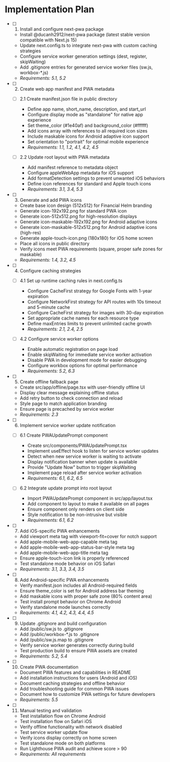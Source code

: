 # Implementation Plan

- [ ] 1. Install and configure next-pwa package
  - Install @ducanh2912/next-pwa package (latest stable version compatible with Next.js 15)
  - Update next.config.ts to integrate next-pwa with custom caching strategies
  - Configure service worker generation settings (dest, register, skipWaiting)
  - Add .gitignore entries for generated service worker files (sw.js, workbox-*.js)
  - _Requirements: 5.1, 5.2_

- [ ] 2. Create web app manifest and PWA metadata
  - [ ] 2.1 Create manifest.json file in public directory
    - Define app name, short_name, description, and start_url
    - Configure display mode as "standalone" for native app experience
    - Set theme_color (#1e40af) and background_color (#ffffff)
    - Add icons array with references to all required icon sizes
    - Include maskable icons for Android adaptive icon support
    - Set orientation to "portrait" for optimal mobile experience
    - _Requirements: 1.1, 1.2, 4.1, 4.2, 4.5_
  
  - [ ] 2.2 Update root layout with PWA metadata
    - Add manifest reference to metadata object
    - Configure appleWebApp metadata for iOS support
    - Add formatDetection settings to prevent unwanted iOS behaviors
    - Define icon references for standard and Apple touch icons
    - _Requirements: 3.1, 3.4, 5.3_

- [ ] 3. Generate and add PWA icons
  - Create base icon design (512x512) for Financial Helm branding
  - Generate icon-192x192.png for standard PWA icon
  - Generate icon-512x512.png for high-resolution displays
  - Generate icon-maskable-192x192.png for Android adaptive icons
  - Generate icon-maskable-512x512.png for Android adaptive icons (high-res)
  - Generate apple-touch-icon.png (180x180) for iOS home screen
  - Place all icons in public directory
  - Verify icons meet PWA requirements (square, proper safe zones for maskable)
  - _Requirements: 1.4, 3.2, 4.5_

- [ ] 4. Configure caching strategies
  - [ ] 4.1 Set up runtime caching rules in next.config.ts
    - Configure CacheFirst strategy for Google Fonts with 1-year expiration
    - Configure NetworkFirst strategy for API routes with 10s timeout and 5-minute cache
    - Configure CacheFirst strategy for images with 30-day expiration
    - Set appropriate cache names for each resource type
    - Define maxEntries limits to prevent unlimited cache growth
    - _Requirements: 2.1, 2.4, 2.5_
  
  - [ ] 4.2 Configure service worker options
    - Enable automatic registration on page load
    - Enable skipWaiting for immediate service worker activation
    - Disable PWA in development mode for easier debugging
    - Configure workbox options for optimal performance
    - _Requirements: 5.2, 6.3_

- [ ] 5. Create offline fallback page
  - Create src/app/offline/page.tsx with user-friendly offline UI
  - Display clear message explaining offline status
  - Add retry button to check connection and reload
  - Style page to match application branding
  - Ensure page is precached by service worker
  - _Requirements: 2.3_

- [ ] 6. Implement service worker update notification
  - [ ] 6.1 Create PWAUpdatePrompt component
    - Create src/components/PWAUpdatePrompt.tsx
    - Implement useEffect hook to listen for service worker updates
    - Detect when new service worker is waiting to activate
    - Display notification banner when update is available
    - Provide "Update Now" button to trigger skipWaiting
    - Implement page reload after service worker activation
    - _Requirements: 6.1, 6.2, 6.5_
  
  - [ ] 6.2 Integrate update prompt into root layout
    - Import PWAUpdatePrompt component in src/app/layout.tsx
    - Add component to layout to make it available on all pages
    - Ensure component only renders on client side
    - Style notification to be non-intrusive but visible
    - _Requirements: 6.1, 6.2_

- [ ] 7. Add iOS-specific PWA enhancements
  - Add viewport meta tag with viewport-fit=cover for notch support
  - Add apple-mobile-web-app-capable meta tag
  - Add apple-mobile-web-app-status-bar-style meta tag
  - Add apple-mobile-web-app-title meta tag
  - Ensure apple-touch-icon link is properly referenced
  - Test standalone mode behavior on iOS Safari
  - _Requirements: 3.1, 3.3, 3.4, 3.5_

- [ ] 8. Add Android-specific PWA enhancements
  - Verify manifest.json includes all Android-required fields
  - Ensure theme_color is set for Android address bar theming
  - Add maskable icons with proper safe zone (80% content area)
  - Test install prompt behavior on Chrome Android
  - Verify standalone mode launches correctly
  - _Requirements: 4.1, 4.2, 4.3, 4.4, 4.5_

- [ ] 9. Update .gitignore and build configuration
  - Add /public/sw.js to .gitignore
  - Add /public/workbox-*.js to .gitignore
  - Add /public/sw.js.map to .gitignore
  - Verify service worker generates correctly during build
  - Test production build to ensure PWA assets are created
  - _Requirements: 5.2, 5.4_

- [ ] 10. Create PWA documentation
  - Document PWA features and capabilities in README
  - Add installation instructions for users (Android and iOS)
  - Document caching strategies and offline behavior
  - Add troubleshooting guide for common PWA issues
  - Document how to customize PWA settings for future developers
  - _Requirements: 5.5_

- [ ] 11. Manual testing and validation
  - Test installation flow on Chrome Android
  - Test installation flow on Safari iOS
  - Verify offline functionality with network disabled
  - Test service worker update flow
  - Verify icons display correctly on home screen
  - Test standalone mode on both platforms
  - Run Lighthouse PWA audit and achieve score > 90
  - _Requirements: All requirements_
